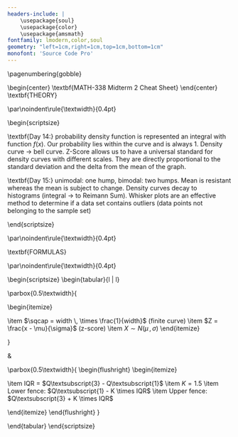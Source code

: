 ```yaml
---
headers-include: |
	\usepackage{soul}
	\usepackage{color}
	\usepackage{amsmath}
fontfamily: lmodern,color,soul
geometry: "left=1cm,right=1cm,top=1cm,bottom=1cm"
monofont: 'Source Code Pro'
---
```


\pagenumbering{gobble}

\begin{center}
\textbf{MATH-338 Midterm 2 Cheat Sheet}
\end{center}
\textbf{THEORY}

\par\noindent\rule{\textwidth}{0.4pt}

\begin{scriptsize}

\textbf{Day 14:} probability density function is represented an integral with function $f(x)$. Our probability lies within the curve and is always 1. Density curve $\rightarrow$ bell curve. Z-Score allows us to have a universal standard for density curves with different scales. They are directly proportional to the standard deviation and the delta from the mean of the graph.

\textbf{Day 15:} unimodal: one hump, bimodal: two humps. Mean is resistant whereas the mean is subject to change. Density curves decay to histograms (integral $\rightarrow$ to Reimann Sum). Whisker plots are an effective method to determine if a data set contains outliers (data points not belonging to the sample set)

\end{scriptsize}

\par\noindent\rule{\textwidth}{0.4pt}

\textbf{FORMULAS}

\par\noindent\rule{\textwidth}{0.4pt}

\begin{scriptsize}
\begin{tabular}{l | l}

\parbox{0.5\textwidth}{

\begin{itemize}

\item $\sqcap = width \, \times \frac{1}{width}$ (finite curve)
\item $Z = \frac{x - \mu}{\sigma}$ (z-score)
\item $X \sim N(\mu \, , \sigma)$
\end{itemize}

}

&

\parbox{0.5\textwidth}{
\begin{flushright}
\begin{itemize}

\item IQR = $Q\textsubscript{3} - Q\textsubscript{1}$
\item $K = 1.5$
\item Lower fence: $Q\textsubscript{1} - K \times IQR$
\item Upper fence: $Q\textsubscript{3} + K \times IQR$

\end{itemize}
\end{flushright}
}

\end{tabular}
\end{scriptsize}
